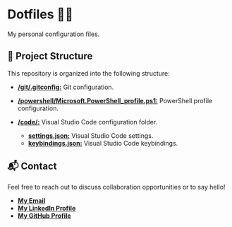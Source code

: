 # Dotfiles 📁🔧

My personal configuration files.

## 📂 Project Structure

This repository is organized into the following structure:

- **[/git/.gitconfig:](git/.gitconfig)** Git configuration.

- **[/powershell/Microsoft.PowerShell_profile.ps1:](powershell/Microsoft.PowerShell_profile.ps1)** PowerShell profile configuration.

- **[/code/:](code)** Visual Studio Code configuration folder.

  - **[settings.json:](code/settings.json)** Visual Studio Code settings.
  - **[keybindings.json:]()** Visual Studio Code keybindings.

## 📬 Contact

Feel free to reach out to discuss collaboration opportunities or to say hello!

- [**My Email**](mailto:matheus.felipe.19rt@gmail.com)
- [**My LinkedIn Profile**](https://www.linkedin.com/in/matheus-mortari-19rt)
- [**My GitHub Profile**](https://github.com/matimortari)
